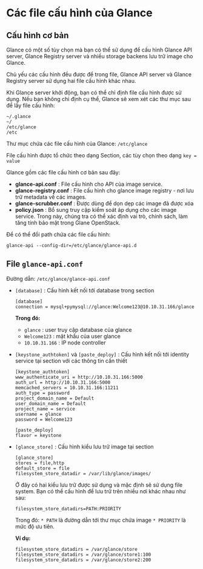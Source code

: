 # Các file cấu hình của Glance

## Cấu hình cơ bản
Glance có một số tùy chọn mà bạn có thể sử dụng để cấu hình Glance API server, Glance Registry server và nhiều storage backens lưu trữ image cho Glance.

Chủ yếu các cấu hình đều được để trong file, Glance API server và Glance Registry server sử dụng hai file cấu hình khác nhau.

Khi Glance server khởi động, bạn có thể chỉ định file cấu hình được sử dụng. Nếu bạn không chỉ định cụ thể, Glance sẽ xem xét các thư mục sau để lấy file cấu hình:
```
~/.glance
~/
/etc/glance
/etc
```

Thư mục chứa các file cấu hình của Glance: `/etc/glance`

File cấu hình được tổ chức theo dạng Section, các tùy chọn theo dạng `key = value`

Glance gồm các file cấu hình cơ bản sau đây:
- **glance-api.conf** : File cấu hình cho API của image service.
- **glance-registry.conf** : File cấu hình cho glance image registry - nơi lưu trữ metadata về các images.
- **glance-scrubber.conf** : Được dùng để dọn dẹp các image đã được xóa
- **policy.json** : Bổ sung truy cập kiểm soát áp dụng cho các image service. Trong này, chúng tra có thể xác định vai trò, chính sách, làm tăng tính bảo mật trong Glane OpenStack.

Để có thể đổi path chứa các file cấu hình:
```
glance-api --config-dir=/etc/glance/glance-api.d
```

## File `glance-api.conf`
Đường dẫn: `/etc/glance/glance-api.conf`

- `[database]` : Cấu hình kết nối tới database trong section 
    ```
    [database]
    connection = mysql+pymysql://glance:Welcome123@10.10.31.166/glance
    ```
    **Trong đó:** 
    - `glance` : user truy cập database của glance
    - `Welcome123` : mật khẩu của user glance
    - `10.10.31.166` : IP node controller

- `[keystone_authtoken]` và `[paste_deploy]` : Cấu hình kết nối tới identity service tại section  với các thông tin cần thiết
    ```
    [keystone_authtoken]
    www_authenticate_uri = http://10.10.31.166:5000
    auth_url = http://10.10.31.166:5000
    memcached_servers = 10.10.31.166:11211
    auth_type = password
    project_domain_name = Default
    user_domain_name = Default
    project_name = service
    username = glance
    password = Welcome123

    [paste_deploy]
    flavor = keystone
    ```

- `[glance_store]` : Cấu hình kiểu lưu trữ image tại section
    ```
    [glance_store]
    stores = file,http
    default_store = file
    filesystem_store_datadir = /var/lib/glance/images/
    ```

    Ở đây có hai kiểu lưu trữ được sử dụng và mặc định sẽ sử dụng file system. Bạn có thể cấu hình để lưu trữ trên nhiều nơi khác nhau như sau:
    ```
    filesystem_store_datadirs=PATH:PRIORITY
    ```
    Trong đó: `* PATH` là đường dẫn tới thư mục chứa image `* PRIORITY` là mức độ ưu tiên.

    **Ví dụ:**
    ```
    filesystem_store_datadirs = /var/glance/store
    filesystem_store_datadirs = /var/glance/store1:100
    filesystem_store_datadirs = /var/glance/store2:200
    ```